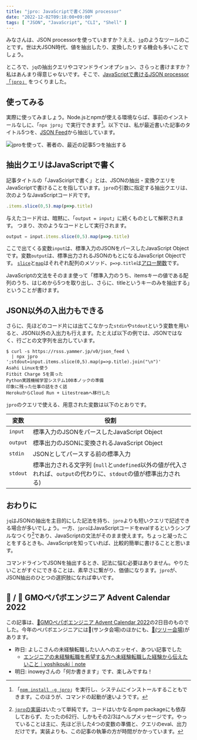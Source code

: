 ```yaml
---
title: "jpro: JavaScriptで書くJSON processor"
date: "2022-12-02T09:18:00+09:00"
tags: [ "JSON", "JavaScript", "CLI", "Shell" ]
---
```


みなさんは、JSON processorを使っていますか？ええ、[`jq`](https://github.com/stedolan/jq)のようなツールのことです。世は大JSON時代、値を抽出したり、変換したりする機会も多いことでしょう。

ところで、`jq`の抽出クエリやコマンドラインオプション、さらっと書けますか？私はあんまり得意じゃないです。そこで、[JavaScriptで書けるJSON processor「`jpro`」](https://github.com/yammerjp/jpro) をつくりました。

## 使ってみる

実際に使ってみましょう。Node.jsとnpmが使える環境ならば、事前のインストールなしに、「`npx jpro`」で実行できます[^npx]。以下では、私が最近書いた記事のタイトル5つを、[JSON Feed](https://rsss.yammer.jp/v0/json_feed)から抽出しています。

[^npx]: 「[`npm install -g jpro`](https://www.npmjs.com/package/jpro)」を実行し、システムにインストールすることもできます。このほうが、コマンドの起動が速いようです。

![jproを使って、著者の、最近の記事5つを抽出する](https://blob.yammer.jp/jpro-feed-titles.gif)

## 抽出クエリはJavaScriptで書く

記事タイトルの「JavaSciriptで書く」とは、JSONの抽出・変換クエリをJavaScriptで書けることを指しています。`jpro`の引数に指定する抽出クエリは、次のようなJavaScriptコード片です。

```JavaScript
.items.slice(0,5).map(p=>p.title)
```

与えたコード片は、暗黙に、「`output = input`」に続くものとして解釈されます。
つまり、次のようなコードとして実行されます。

```JavaScript
output = input.items.slice(0,5).map(p=>p.title)
```

ここで出てくる変数`input`は、標準入力のJSONをパースしたJavaScript Objectです。変数`output`は、標準出力されるJSONのもとになるJavaScript Objectです。
[`slice`](https://developer.mozilla.org/ja/docs/Web/JavaScript/Reference/Global_Objects/Array/slice)と[`map`](https://developer.mozilla.org/ja/docs/Web/JavaScript/Reference/Global_Objects/Array/map)はそれぞれ配列のメソッド、`p=>p.title`は[アロー関数](https://developer.mozilla.org/ja/docs/Web/JavaScript/Reference/Functions/Arrow_functions)です。

JavaScriptの文法をそのまま使って「標準入力のうち、itemsキーの値である配列のうち、はじめから5つを取り出し、さらに、titleというキーのみを抽出する」ということが書けます。

## JSON以外の入出力もできる

さらに、先ほどのコード片には出てこなかった`stdin`や`stdout`という変数を用いると、JSON以外の入出力も行えます。たとえば以下の例では、JSONではなく、行ごとの文字列を出力しています。

```
$ curl -s https://rsss.yammer.jp/v0/json_feed \
  | npx jpro ';stdout=input.items.slice(0,5).map(p=>p.title).join("\n")'
Asahi Linuxを使う
Fitbit Charge 5を買った
Python実践機械学習システム100本ノックの準備
印象に残った仕事の話をきく話
HerokuからCloud Run + Litestreamへ移行した
```

`jpro`のクエリで使える、用意された変数は以下のとおりです。

| 変数 | 役割 |
| --- | --- |
| `input` | 標準入力のJSONをパースしたJavaScript Object |
| `output` | 標準出力のJSONに変換されるJavaScript Object |
| `stdin` | JSONとしてパースする前の標準入力|
| `stdout` | 標準出力される文字列 (`null`と`undefined`以外の値が代入されれば、`output`の代わりに、`stdout`の値が標準出力される) |

## おわりに

`jq`はJSONの抽出を主目的にした記法を持ち、`jpro`よりも短いクエリで記述できる場合が多いでしょう。一方、`jpro`はJavaScriptコードをevalするというシンプルなつくり[^implemention]であり、JavaScriptの文法がそのまま使えます。ちょっと凝ったことをするときも、JavaScriptを知っていれば、比較的簡単に書けることと思います。

[^implemention]: [`jpro`の実装](https://github.com/yammerjp/jpro/blob/eb8dea10be51879517ab3bc36a8a2164829e7f2d/index.js)はいたって単純です。コードはいかなるnpm packageにも依存しておらず、たったの62行、しかもその2/3はヘルプメッセージです。やっていることは主に、先ほど示した4つの変数の準備と、クエリのeval、出力だけです。実装よりも、この記事の執筆の方が時間がかかっています。

コマンドラインでJSONを抽出するとき、記法に悩む必要はありません。やりたいことがすぐにできることは、素早さに繋がり、価値になります。`jpro`が、JSON抽出のひとつの選択肢になれば幸いです。

## 🎅 / 🎄 GMOペパボエンジニア Advent Calendar 2022

この記事は、[🎅GMOペパボエンジニア Advent Calendar 2022](https://adventar.org/calendars/7722)の2日目のものでした。今年のペパボエンジニアには🎅(サンタ会場)のほかにも、[🎄(ツリー会場)](https://adventar.org/calendars/7784)があります。

- 昨日: よしこさんの未経験転職したい人へのエッセイ、あつい記事でした
   - [エンジニアの未経験転職を希望する方へ未経験転職した経験から伝えたいこと｜yoshikouki｜note](https://note.com/yoshikouki/n/n81b44928b656) 
- 明日: inoweyさんの「何か書きます」です、楽しみですね！
